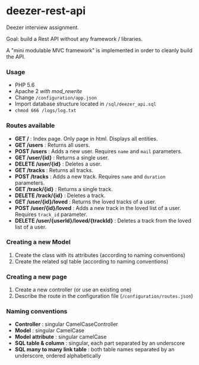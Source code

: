 # deezer-rest-api
Deezer interview assignment.

Goal: build a Rest API without any framework / libraries.

A "mini modulable MVC framework" is implemented in order to cleanly build the API.

### Usage

* PHP 5.6
* Apache 2 *with mod_rewrite*
* Change `/configuration/app.json`
* Import database structure located in `/sql/deezer_api.sql`
* `chmod 666 /logs/log.txt`

### Routes available
* **GET /** : Index page. Only page in html. Displays all entities.
* **GET /users** : Returns all users.
* **POST /users** : Adds a new user. Requires `name` and `mail` parameters.
* **GET /user/{id}** : Returns a single user.
* **DELETE /user/{id}** : Deletes a user.
* **GET /tracks** : Returns all tracks.
* **POST /tracks** : Adds a new track. Requires `name` and `duration` parameters.
* **GET /track/{id}** : Returns a single track.
* **DELETE /track/{id}** : Deletes a track.
* **GET /user/{id}/loved** : Returns the loved tracks of a user.
* **POST /user/{id}/loved** : Adds a new track in the loved list of a user. Requires `track_id` parameter.
* **DELETE /user/{userId}/loved/{trackId}** : Deletes a track from the loved list of a user.

### Creating a new Model
1. Create the class with its attributes (according to naming conventions)
2. Create the related sql table (according to naming conventions)

### Creating a new page
1. Create a new controller (or use an existing one)
3. Describe the route in the configuration file (`/configuration/routes.json`)


### Naming conventions
* **Controller** : singular CamelCaseController
* **Model** : singular CamelCase
* **Model attribute** : singular camelCase
* **SQL table & column** : singular, each part separated by an underscore
* **SQL many to many link table** : both table names separated by an underscore, ordered alphabetically
